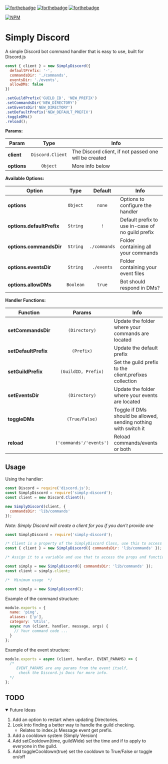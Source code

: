 [![forthebadge](https://forthebadge.com/images/badges/made-with-javascript.svg)](https://forthebadge.com)
[![forthebadge](https://forthebadge.com/images/badges/not-a-bug-a-feature.svg)](https://forthebadge.com)
[![forthebadge](https://forthebadge.com/images/badges/check-it-out.svg)](https://forthebadge.com)

[![NPM](https://nodei.co/npm/simply-discord.png)](https://nodei.co/npm/simply-discord/)

# Simply Discord

A simple Discord bot command handler that is easy to use, built for Discord.js

```js
const { client } = new SimplyDiscord({
  defaultPrefix: '-',
  commandsDir: './commands',
  eventsDir: './events',
  allowDMs: false
})

.setGuildPrefix('GUILD_ID', 'NEW_PREFIX')
.setCommandsDir('NEW_DIRECTORY')
.setEventsDir('NEW_DIRECTORY')
.setDefaultPrefix('NEW_DEFAULT_PREFIX')
.toggleDMs()
.reload();
```

**Params:**

| Param | Type | Info
| ------------- | :---: | ------------- |
| **client**  | `Discord.Client`  | The Discord client, if not passed one will be created
| **options**  | `Object`  | More info below

**Available Options:**

| Option | Type | Default | Info |
| ------------- | :---: | :---: | ------------- |
| **options**  | `Object`  | `none` | Options to configure the handler
| **options.defaultPrefix**  | `String`  | `!` | Default prefix to use in-case of no guild prefix
| **options.commandsDir**  | `String`  | `./commands` | Folder containing all your commands
| **options.eventsDir**  | `String`  | `./events` | Folder containing your event files
| **options.allowDMs**  | `Boolean`  | `true` | Bot should respond in DMs?

**Handler Functions:**

| Function | Params | Info |
| ------------- | :---: | ------------- |
| **setCommandsDir**  | `(Directory)`  | Update the folder where your commands are located |
| **setDefaultPrefix**  | `(Prefix)`  | Update the default prefix |
| **setGuildPrefix**  | `(GuildID, Prefix)`  | Set the guild prefix to the client.prefixes collection |
| **setEventsDir**  | `(Directory)`  | Update the folder where your events are located |
| **toggleDMs**  | `(True/False)`  | Toggle if DMs should be allowed, sending nothing with switch it |
| **reload**  | `('commands'/'events')`  | Reload commands/events or both |

## Usage

Using the handler:
```js
const Discord = require('discord.js');
const SimplyDiscord = require('simply-discord');
const client = new Discord.Client();

new SimplyDiscord(client, {
  commandsDir: 'lib/commands'
});
```
*Note: Simply Discord will create a client for you if you don't provide one*
```js
const SimplyDiscord = require('simply-discord');

/* Client is a property of the SimplyDiscord Class, use this to access the Discord Client */
const { client } = new SimplyDiscord({ commandsDir: 'lib/commands' });

/* Assign it to a variable and use that to access the props and functions */

const simply = new SimplyDiscord({ commandsDir: 'lib/commands' });
const client = simply.client;

/*  Minimum usage  */

const simply = new SimplyDiscord();
```

Example of the command structure:
```js
module.exports = {
  name: 'ping',
  aliases: ['p'],
  category: 'Utils',
  async run (client, handler, message, args) {
    // Your command code ...
  }
};
```

Example of the event structure:
```js
module.exports = async (client, handler, EVENT_PARAMS) => {
  /* 
     EVENT_PARAMS are any params from the event itself, 
      check the Discord.js Docs for more info.
  */ 
};
```
## TODO

<details open="open">
  <summary>Future Ideas</summary>
  <ol>
    <li>
      <a>Add an option to restart when updating Directories.</a>
    </li>
    <li>
      <a> Look into finding a better way to handle the guild checking.</a>
      <ul>
        <li><a> Relates to index.js Message event get prefix.</a></li>
      </ul>
    </li>
    <li><a>Add a cooldown system (Simply Version)</a></li>
    <li><a>Add setCooldown(time, guildWide) set the time and if to apply to everyone in the guild.</a></li>
    <li><a>Add toggleCooldown(true) set the cooldown to True/False or toggle on/off</a></li>
  </ol>
</details>
